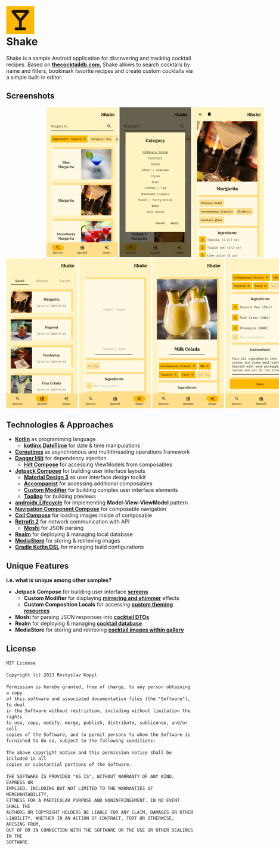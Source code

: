 <div>
  <img src="assets/logo.png" alt="Logo" width="75">
  <h1 style="margin-top: 0">Shake</h1>
</div>

Shake is a sample Android application for discovering and tracking cocktail recipes.
Based on [**thecocktaildb.com**](https://www.thecocktaildb.com), Shake allows to search cocktails
by name and filters, bookmark favorite recipes and create custom cocktails via a simple built-in editor.


## Screenshots

<div style="width: 800px">
  <div align="center">
    <img src="assets/discover-screen.jpg" alt="Discover Screen" width="24%">
    <img src="assets/discover-filter-screen.jpg" alt="Discover Filter Screen" width="24%">
    <img src="assets/details-screen.jpg" alt="Details Screen" width="24%">
  </div>
  <div>
    <img src="assets/barshelf-screen.jpg" alt="Barshelf Screen" width="24%">
    <img src="assets/shaker-empty-screen.jpg" alt="Shaker Empty Screen" width="24%">
    <img src="assets/shaker-screen.jpg" alt="Shaker Screen" width="24%">
    <img src="assets/shaker-scrolled-screen.jpg" alt="Shaker Scrolled Screen" width="24%">
  </div>
</div>


## Technologies & Approaches

- [**Kotlin**](https://developer.android.com/kotlin)
  as programming language
  - [**kotlinx.DateTime**](https://github.com/Kotlin/kotlinx-datetime) 
    for date & time manipulations
- [**Coroutines**](https://kotlinlang.org/docs/coroutines-overview.html)
  as asynchronous and multithreading operations framework
- [**Dagger Hilt**](https://developer.android.com/training/dependency-injection/hilt-android)
  for dependency injection
  - [**Hilt Compose**](https://developer.android.com/jetpack/compose/libraries#hilt)
    for accessing ViewModels from composables
- [**Jetpack Compose**](https://developer.android.com/jetpack/compose)
  for building user interface layouts
  - [**Material Design 3**](https://m3.material.io)
    as user interface design toolkit
  - [**Accompanist**](https://google.github.io/accompanist/flowlayout)
    for accessing additional composables
  - [**Custom Modifier**](https://developer.android.com/jetpack/compose/modifiers)
    for building complex user interface elements
  - [**Tooling**](https://developer.android.com/jetpack/compose/tooling)
    for building previews
- [**androidx.Lifecycle**](https://developer.android.com/topic/libraries/architecture/lifecycle)
  for implementing **Model-View-ViewModel** pattern
- [**Navigation Component Compose**](https://developer.android.com/jetpack/compose/navigation)
  for composable navigation
- [**Coil Compose**](https://coil-kt.github.io/coil/compose)
  for loading images inside of composable
- [**Retrofit 2**](https://square.github.io/retrofit)
  for network communication with API
  - [**Moshi**](https://github.com/square/moshi)
      for JSON parsing
- [**Realm**](https://realm.io/realm-kotlin)
  for deploying & managing local database
- [**MediaStore**](https://developer.android.com/training/data-storage/shared/media)
  for storing & retrieving images
- [**Gradle Kotlin DSL**](https://developer.android.com/studio/build/migrate-to-kts) 
  for managing build configurations


## Unique Features

**i.e. what is unique among other samples?**

- **Jetpack Compose** for building user interface 
  [**screens**](https://github.com/rskopyl/Shake/tree/main/app/src/main/java/com/rskopyl/shake/ui/screen)
  - **Custom Modifier** for displaying 
    [**mirroring and shimmer**](https://github.com/rskopyl/Shake/blob/main/app/src/main/java/com/rskopyl/shake/ui/custom/Modifier.kt)
    effects
  - **Custom Composition Locals** for accessing 
    [**custom theming resources**](https://github.com/rskopyl/Shake/tree/main/app/src/main/java/com/rskopyl/shake/ui/theme)
- **Moshi** for parsing JSON responses into 
  [**cocktail DTOs**](https://github.com/rskopyl/Shake/tree/main/app/src/main/java/com/rskopyl/shake/data/remote/dto)
- **Realm** for deploying & managing 
  [**cocktail database**](https://github.com/rskopyl/Shake/blob/main/app/src/main/java/com/rskopyl/shake/di/DatabaseModule.kt)
- **MediaStore** for storing and retrieving
  [**cocktail images within gallery**](https://github.com/rskopyl/Shake/blob/main/app/src/main/java/com/rskopyl/shake/util/Extensions.kt)


##  License

```
MIT License

Copyright (c) 2023 Rostyslav Kopyl

Permission is hereby granted, free of charge, to any person obtaining a copy
of this software and associated documentation files (the "Software"), to deal
in the Software without restriction, including without limitation the rights
to use, copy, modify, merge, publish, distribute, sublicense, and/or sell
copies of the Software, and to permit persons to whom the Software is
furnished to do so, subject to the following conditions:

The above copyright notice and this permission notice shall be included in all
copies or substantial portions of the Software.

THE SOFTWARE IS PROVIDED "AS IS", WITHOUT WARRANTY OF ANY KIND, EXPRESS OR
IMPLIED, INCLUDING BUT NOT LIMITED TO THE WARRANTIES OF MERCHANTABILITY,
FITNESS FOR A PARTICULAR PURPOSE AND NONINFRINGEMENT. IN NO EVENT SHALL THE
AUTHORS OR COPYRIGHT HOLDERS BE LIABLE FOR ANY CLAIM, DAMAGES OR OTHER
LIABILITY, WHETHER IN AN ACTION OF CONTRACT, TORT OR OTHERWISE, ARISING FROM,
OUT OF OR IN CONNECTION WITH THE SOFTWARE OR THE USE OR OTHER DEALINGS IN THE
SOFTWARE.
```